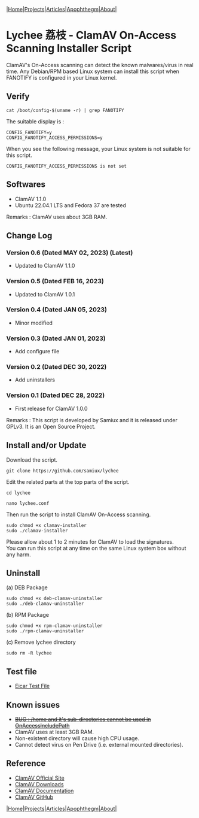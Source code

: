 |[Home](/README.md)|[Projects](/projects.md)|[Articles](/articles.md)|[Apophthegm](/apophthegm.md)|[About](/about.md)|

# Lychee 荔枝 - ClamAV On-Access Scanning Installer Script

ClamAV's On-Access scanning can detect the known malwares/virus in real time.  Any Debian/RPM based Linux system can install this script when FANOTIFY is configured in your Linux kernel.

## Verify

```
cat /boot/config-$(uname -r) | grep FANOTIFY
```

The suitable display is :

```
CONFIG_FANOTIFY=y
CONFIG_FANOTIFY_ACCESS_PERMISSIONS=y
```

When you see the following message, your Linux system is not suitable for this script.

```
CONFIG_FANOTIFY_ACCESS_PERMISSIONS is not set
``` 

## Softwares

- ClamAV 1.1.0
- Ubuntu 22.04.1 LTS and Fedora 37 are tested

Remarks : ClamAV uses about 3GB RAM.

## Change Log

### Version 0.6 (Dated MAY 02, 2023) (Latest)  
- Updated to ClamAV 1.1.0  

### Version 0.5 (Dated FEB 16, 2023)   
- Updated to ClamAV 1.0.1  

### Version 0.4 (Dated JAN 05, 2023)   
- Minor modified  

### Version 0.3 (Dated JAN 01, 2023)   
- Add configure file  

### Version 0.2 (Dated DEC 30, 2022)   
- Add uninstallers  

### Version 0.1 (Dated DEC 28, 2022)   
- First release for ClamAV 1.0.0  

Remarks : This script is developed by Samiux and it is released under GPLv3.  It is an Open Source Project.

## Install and/or Update

Download the script.
```
git clone https://github.com/samiux/lychee
```

Edit the related parts at the top parts of the script.
```
cd lychee

nano lychee.conf
```

Then run the script to install ClamAV On-Access scanning.
```
sudo chmod +x clamav-installer
sudo ./clamav-installer
```
Please allow about 1 to 2 minutes for ClamAV to load the signatures.   
You can run this script at any time on the same Linux system box without any harm.

## Uninstall

(a) DEB Package
```
sudo chmod +x deb-clamav-uninstaller
sudo ./deb-clamav-uninstaller
``` 

(b) RPM Package
```
sudo chmod +x rpm-clamav-uninstaller
sudo ./rpm-clamav-uninstaller
``` 

(c) Remove lychee directory
```
sudo rm -R lychee
```

## Test file
- [Eicar Test File](https://www.eicar.org/download-anti-malware-testfile/)  

## Known issues

- ~~[BUG : /home and it's sub-directories cannot be used in OnAccessIncludePath](https://github.com/Cisco-Talos/clamav/issues/799)~~  
- ClamAV uses at least 3GB RAM.  
- Non-existent directory will cause high CPU usage.  
- Cannot detect virus on Pen Drive (i.e. external mounted directories).  

## Reference

- [ClamAV Official Site](https://www.clamav.net/)  
- [ClamAV Downloads](https://www.clamav.net/downloads)  
- [ClamAV Documentation](https://docs.clamav.net/)  
- [ClamAV GitHub](https://github.com/Cisco-Talos/clamav)  

|[Home](/README.md)|[Projects](/projects.md)|[Articles](/articles.md)|[Apophthegm](/apophthegm.md)|[About](/about.md)|
